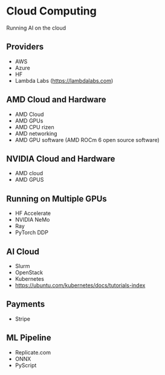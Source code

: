 # Cloud Computing

Running AI on the cloud


## Providers

* AWS
* Azure
* HF 
* Lambda Labs (https://lambdalabs.com)

## AMD Cloud and Hardware

* AMD Cloud
* AMD GPUs
* AMD CPU rizen
* AMD networking
* AMD GPU software (AMD ROCm 6 open source software)

## NVIDIA Cloud and Hardware

* AMD cloud
* AMD GPUS

## Running on Multiple GPUs

* HF Accelerate
* NVIDIA NeMo
* Ray
* PyTorch DDP

## AI Cloud

* Slurm
* OpenStack
* Kubernetes
* https://ubuntu.com/kubernetes/docs/tutorials-index

## Payments

* Stripe

## ML Pipeline

* Replicate.com
* ONNX
* PyScript
  
  
